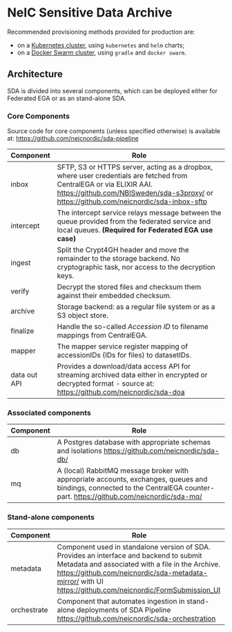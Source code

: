 # NeIC Sensitive Data Archive

Recommended provisioning methods provided for production are:

* on a [Kubernetes cluster](https://github.com/neicnordic/sda-helm/), using `kubernetes` and `helm` charts;
* on a [Docker Swarm cluster](https://github.com/neicnordic/LocalEGA-deploy-swarm), using `gradle` and `docker swarm`.

## Architecture

SDA is divided into several components, which can be deployed either for Federated EGA or as an stand-alone SDA.

### Core Components

Source code for core components (unless specified otherwise) is available at: https://github.com/neicnordic/sda-pipeline 

| Component     | Role |
|---------------|------|
| inbox         | SFTP, S3 or HTTPS server, acting as a dropbox, where user credentials are fetched from CentralEGA or via ELIXIR AAI. https://github.com/NBISweden/sda-s3proxy/ or https://github.com/neicnordic/sda-inbox-sftp |
| intercept     | The intercept service relays message between the queue provided from the federated service and local queues. **(Required for Federated EGA use case)** |
| ingest        | Split the Crypt4GH header and move the remainder to the storage backend. No cryptographic task, nor access to the decryption keys. |
| verify        | Decrypt the stored files and checksum them against their embedded checksum. |
| archive       | Storage backend: as a regular file system or as a S3 object store. |
| finalize      | Handle the so-called _Accession ID_ to filename mappings from CentralEGA. |
| mapper        | The mapper service register mapping of accessionIDs (IDs for files) to datasetIDs. |
| data out API  | Provides a download/data access API for streaming archived data either in encrypted or decrypted format - source at: https://github.com/neicnordic/sda-doa |

### Associated components

| Component     | Role |
|---------------|------|
| db            | A Postgres database with appropriate schemas and isolations https://github.com/neicnordic/sda-db/ |
| mq            | A (local) RabbitMQ message broker with appropriate accounts, exchanges, queues and bindings, connected to the CentralEGA counter-part. https://github.com/neicnordic/sda-mq/ |


### Stand-alone components

| Component     | Role |
|---------------|------|
| metadata      | Component used in standalone version of SDA. Provides an interface and backend to submit Metadata and associated with a file in the Archive. https://github.com/neicnordic/sda-metadata-mirror/ with UI https://github.com/neicnordic/FormSubmission_UI |
| orchestrate   | Component that automates ingestion in stand-alone deployments of SDA Pipeline https://github.com/neicnordic/sda-orchestration |
